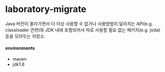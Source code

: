 # laboratory-migrate

Java 버전이 올라가면서 더 이상 사용할 수 없거나 사용방법이 달라지는 API(e.g. classloader 관련)와 JDK 내에 포함되어서 따로 사용할 필요 없는 패키지(e.g. joda) 등을 모아두는 저장소.

#### environments

- maven
- jdk1.8
